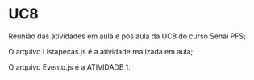# UC8

Reunião das atividades em aula e pós aula da UC8 do curso Senai PFS;

O arquivo Listapecas.js é a atividade realizada em aula;

O arquivo Evento.js é a ATIVIDADE 1.
